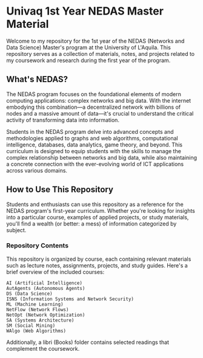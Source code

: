 # Univaq 1st Year NEDAS Master Material

Welcome to my repository for the 1st year of the NEDAS (Networks and Data Science) Master's program at the University of L'Aquila. This repository serves as a collection of materials, notes, and projects related to my coursework and research during the first year of the program.

## What's NEDAS? 
The NEDAS program focuses on the foundational elements of modern computing applications: complex networks and big data. With the internet embodying this combination—a decentralized network with billions of nodes and a massive amount of data—it's crucial to understand the critical activity of transforming data into information.

Students in the NEDAS program delve into advanced concepts and methodologies applied to graphs and web algorithms, computational intelligence, databases, data analytics, game theory, and beyond. This curriculum is designed to equip students with the skills to manage the complex relationship between networks and big data, while also maintaining a concrete connection with the ever-evolving world of ICT applications across various domains.

## How to Use This Repository
Students and enthusiasts can use this repository as a reference for the NEDAS program's first-year curriculum. Whether you're looking for insights into a particular course, examples of applied projects, or study materials, you'll find a wealth (or better: a mess) of information categorized by subject.

### Repository Contents

This repository is organized by course, each containing relevant materials such as lecture notes, assignments, projects, and study guides. Here's a brief overview of the included courses:

    AI (Artificial Intelligence)
    AutAgents (Autonomous Agents)
    DS (Data Science)
    ISNS (Information Systems and Network Security)
    ML (Machine Learning)
    NetFlow (Network Flows)
    NetOpt (Network Optimization)
    SA (Systems Architecture)
    SM (Social Mining)
    WAlgo (Web Algorithms)

Additionally, a libri (Books) folder contains selected readings that complement the coursework.

